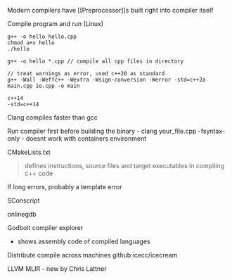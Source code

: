 Modern compilers have [[Preprocessor]]s built right into compiler itself

Compile program and run (Linux)
```
g++ -o hello hello.cpp
chmod a+x hello
./hello

g++ -o hello *.cpp // compile all cpp files in directory

// treat warnings as error, used c++20 as standard
g++ -Wall -Weffc++ -Wextra -Wsign-conversion -Werror -std=c++2a main.cpp io.cpp -o main

c++14
-std=c++14
```

Clang compiles faster than gcc

Run compiler first before building the binary - clang your_file.cpp -fsyntax-only - doesnt work with containers environment

CMakeLists.txt
> defines instructions, source files and target executables in compiling c++ code

If long errors, probably a template error

SConscript

onlinegdb

Godbolt compiler explorer
- shows assembly code of compiled languages

Distribute compile across machines
github:icecc/icecream

LLVM
MLIR - new by Chris Lattner